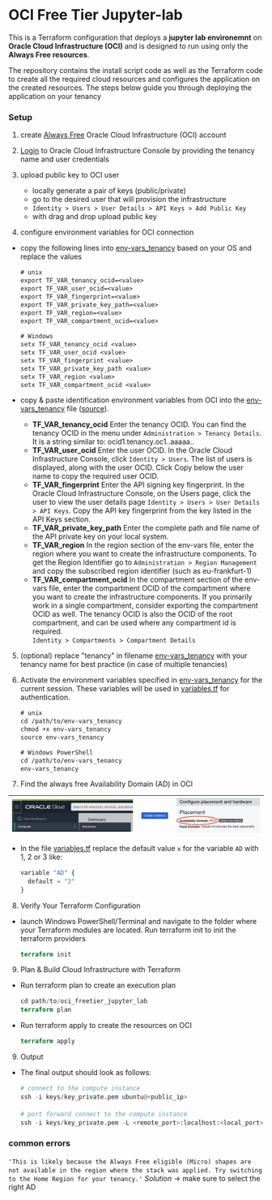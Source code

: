 # OCI Free Tier Jupyter-lab
This is a Terraform configuration that deploys a **jupyter lab environemnt** on **Oracle Cloud Infrastructure (OCI)** and is designed to run using only the **Always Free resources**. 

The repository contains the install script code as well as the Terraform code to create all the required cloud resources and configures the application on the created resources. The steps below guide you through deploying the application on your tenancy

### Setup
1. create [Always Free](https://www.oracle.com/cloud/free/) Oracle Cloud Infrastructure (OCI) account

2. [Login](https://console.us-ashburn-1.oraclecloud.com/) to Oracle Cloud Infrastructure Console by providing the tenancy name and user credentials

3. upload public key to OCI user
    - locally generate a pair of keys (public/private)
    - go to the desired user that will provision the infrastructure 
    - `Identity > Users > User Details > API Keys > Add Public Key`
    - with drag and drop upload public key

4. configure environment variables for OCI connection
  - copy the following lines into [env-vars_tenancy](env-vars_tenancy) based on your OS and replace the values 
    ```console
    # unix
    export TF_VAR_tenancy_ocid=<value>
    export TF_VAR_user_ocid=<value>
    export TF_VAR_fingerprint=<value>
    export TF_VAR_private_key_path=<value>
    export TF_VAR_region=<value>
    export TF_VAR_compartment_ocid=<value>
    ```
    ```console
    # Windows
    setx TF_VAR_tenancy_ocid <value>
    setx TF_VAR_user_ocid <value>
    setx TF_VAR_fingerprint <value>
    setx TF_VAR_private_key_path <value>
    setx TF_VAR_region <value>
    setx TF_VAR_compartment_ocid <value>
    ```

  - copy & paste identification environment variables from OCI into the [env-vars_tenancy](env-vars_tenancy) file ([source](https://registry.terraform.io/providers/hashicorp/oci/latest/docs)).

    - **TF_VAR_tenancy_ocid** Enter the tenancy OCID. You can find the tenancy OCID in the menu under `Administration > Tenancy Details`. It is a string similar to: ocid1.tenancy.oc1..aaaaa..
    - **TF_VAR_user_ocid** Enter the user OCID. In the Oracle Cloud Infrastructure Console, click `Identity > Users`. The list of users is displayed, along with the user OCID. Click Copy below the user name to copy the required user OCID. 
    - **TF_VAR_fingerprint** Enter the API signing key fingerprint. In the Oracle Cloud Infrastructure Console, on the Users page, click the user to view the user details page `Identity > Users > User Details > API Keys`. Copy the API key fingerprint from the key listed in the API Keys section. 
    - **TF_VAR_private_key_path** Enter the complete path and file name of the API private key on your local system.
    - **TF_VAR_region** In the region section of the env-vars file, enter the region where you want to create the infrastructure components. To get the Region Identifier go to `Administration > Region Management` and copy the subscribed region identifier (such as eu-frankfurt-1)
    - **TF_VAR_compartment_ocid** In the compartment section of the env-vars file, enter the compartment OCID of the compartment where you want to create the infrastructure components. If you primarily work in a single compartment, consider exporting the compartment OCID as well. The tenancy OCID is also the OCID of the root compartment, and can be used where any compartment id is required.  
    `Identity > Compartments > Compartment Details` 

5. (optional) replace "tenancy" in filename [env-vars_tenancy](env-vars_tenancy) with your tenancy name for best practice (in case of multiple tenancies)

6. Activate the environment variables specified in [env-vars_tenancy](env-vars_tenancy) for the current session. These variables will be used in [variables.tf](variables.tf) for authentication.
    ``` console  
    # unix
    cd /path/to/env-vars_tenancy            
    chmod +x env-vars_tenancy
    source env-vars_tenancy  
    ```
    ```
    # Windows PowerShell
    cd /path/to/env-vars_tenancy
    env-vars_tenancy
    ```

7. Find the always free Availability Domain (AD) in OCI
 
| ![Help_1](images/AD_1.png) | ![Help_1](images/AD_1-1.png) | ![Help_2](images/AD_2.png) |
|---|---|---|

  - In the file [variables.tf](variables.tf) replace the default value `x` for the variable `AD` with 1, 2 or 3 like: 

    ```python
    variable "AD" {
      default = "2"
    }
    ```

8. Verify Your Terraform Configuration
- launch Windows PowerShell/Terminal and navigate to the folder where your Terraform modules are located. Run terraform init to init the terraform providers
  ```terraform
  terraform init
  ```

9. Plan & Build Cloud Infrastructure with Terraform
- Run terraform plan to create an execution plan
  ```terraform
  cd path/to/oci_freetier_jupyter_lab
  terraform plan
  ```

- Run terraform apply to create the resources on OCI
  ```terraform
  terraform apply
  ```

9. Output  
- The final output should look as follows:
  ``` python
  # connect to the compute instance
  ssh -i keys/key_private.pem ubuntu@<public_ip>

  # port forward connect to the compute instance
  ssh -i keys/key_private.pem -L <remote_port>:localhost:<local_port> ubuntu@<public_ip>
  ```



### common errors
`'This is likely because the Always Free eligible (Micro) shapes are not available in the region where the stack was applied. Try switching to the Home Region for your tenancy.'`
*Solution* -> make sure to select the right AD


